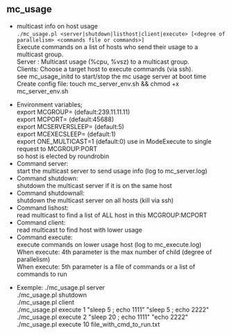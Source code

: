 ## mc_usage
* multicast info on host usage  
`./mc_usage.pl <server|shutdown|listhost|client|execute> [<degree of parallelism> <commands file or commands>]`  
	Execute commands on a list of hosts who send their usage to a multicast group.  
	Server : Multicast usage (%cpu, %vsz) to a multicast group.  
	Clients: Choose a target host to execute commands (via ssh).  
	see mc_usage_initd to start/stop the mc usage server at boot time  
	Create config file: touch mc_server_env.sh && chmod +x mc_server_env.sh  

-	Environment variables;  
		export MCGROUP=<MulticastGroup> (default:239.11.11.11)  
		export MCPORT=<MulticastPort> (default:45688)  
		export MCSERVERSLEEP=<sleep time for mc server> (default:5)  
		export MCEXECSLEEP=<sleep time for wait child in ModeExecute> (default:1)  
		export ONE_MULTICAST=1 (default:0) use in ModeExecute to single request to MCGROUP:PORT  
				so host is elected by roundrobin  
-	Command server:  
		start the multicast server to send usage info (log to mc_server.log)  
-	Command shutdown:  
		shutdown the multicast server if it is on the same host  
-	Command shutdownall:  
		shutdown the multicast server on all hosts (kill via ssh)  
-	Command lishost:  
		read multicast to find a list of ALL host in this MCGROUP:MCPORT  
-	Command client:  
		read multicast to find host with lower usage  
-	Command execute:  
		execute commands on lower usage host (log to mc_execute.log)  
		When execute: 4th parameter is the max number of child (degree of parallelism)  
		When execute: 5th parameter is a file of commands or a list of commands to run  

* Exemple:
./mc_usage.pl server  
./mc_usage.pl shutdown  
./mc_usage.pl client  
./mc_usage.pl execute 1 "sleep 5 ; echo 1111" "sleep 5 ; echo 2222"  
./mc_usage.pl execute 2 "sleep 20 ; echo 1111" "echo 2222"  
./mc_usage.pl execute 10 file_with_cmd_to_run.txt  

